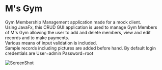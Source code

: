 # M's Gym

Gym Membership Management application made for a mock client.  
Using JavaFx, this CRUD GUI application is used to manage Gym Members of M's Gym allowing the user to add and delete members, view and edit records and to make payments.  
Various means of input validation is included.  
Sample records including pictures are added before hand.
By default login credentials are User=admin Password=root

![ScreenShot](https://lh3.googleusercontent.com/8zNew5R19xcHjrkLzc3P6U6EIDuuHk3tiNcxx11wfcaADUbmw_HyzbQdNiuf4D2zWxbjvFZXT4eKQLmIxoo9bCQKcDCyXdhnB0i8oWOVDHAUstoFDkDeHgt9PlFPBY-sObWk-OqLC0Ulr-RM0O4V-gkWtkyWOSquLc4aQLXyZygaHU_SAxMc8ZCcddLYnUhBUm0TrB8G05SFWfBhf11GnImDdO_aBgi5E5qrYQIUOYRGi4UtHey6hnqE0bxV2DuwDpjyOQ_YzZSE69UC5p8d9mDm4EWmI4IjdnhGtCrU-erMLmoy02xRE9wTTPbeJHWWPT3dfFesoGMulAlKThx12RrLAde9m1Db9iH2NC1-c3XCbdv6N_MHH57zulQDloQUiKH0sjKM3DVfnVFJ7DKEBpRBIUXiwUMULhcNmAoDeLerZJA2b2tGBkZ0LaJW3XvVAZi3qe5Ni1GYLAcq7qUl5inZyprlxDdPCPrw_V03hjPghRwcN1Y2tf3zjHtuiUIautXoN03zSQu8svfDsTEHEE0Ia_nW-GszVw38BjcYEnwqr3MS3QT_fJAzvmDeWW-6u_6h-J5iprgnR9IgCsFk-hvIBofIHbSk2ckJrbVMWUAV3kbG9w=w602-h434-no "MsGym")
